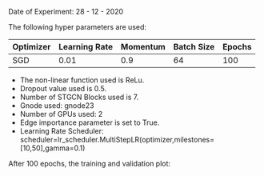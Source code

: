 Date of Experiment: 28 - 12 - 2020

The following hyper parameters are used:

 Optimizer  | Learning Rate |  Momentum    |  Batch Size | Epochs
 ------------- | -------------| ---------- | ---------| -------
 SGD           | 0.01          | 0.9        | 64   | 100 


+ The non-linear function used is ReLu. 
+ Dropout value used is 0.5. 
+ Number of STGCN Blocks used is 7.
+ Gnode used: gnode23
+ Number of GPUs used: 2
+ Edge importance parameter is set to True.
+ Learning Rate Scheduler: scheduler=lr_scheduler.MultiStepLR(optimizer,milestones=[10,50],gamma=0.1)

After 100 epochs, the training and validation plot: 
